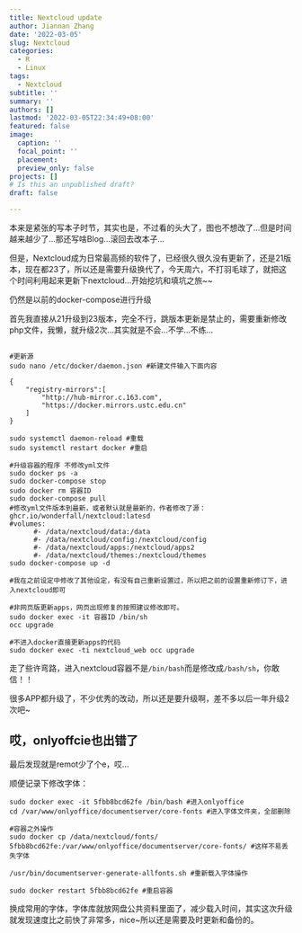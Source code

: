 ```yaml
---
title: Nextcloud update
author: Jiannan Zhang
date: '2022-03-05'
slug: Nextcloud
categories:
  - R
  - Linux
tags:
  - Nextcloud
subtitle: ''
summary: ''
authors: []
lastmod: '2022-03-05T22:34:49+08:00'
featured: false
image:
  caption: ''
  focal_point: ''
  placement: 
  preview_only: false
projects: []
# Is this an unpublished draft?
draft: false

---
```


本来是紧张的写本子时节，其实也是，不过看的头大了，图也不想改了...但是时间越来越少了...那还写啥Blog...滚回去改本子...

但是，Nextcloud成为日常最高频的软件了，已经很久很久没有更新了，还是21版本，现在都23了，所以还是需要升级换代了，今天周六，不打羽毛球了，就把这个时间利用起来更新下nextcloud...开始挖坑和填坑之旅~~

仍然是以前的docker-compose进行升级

首先我直接从21升级到23版本，完全不行，跳版本更新是禁止的，需要重新修改php文件，我懒，就升级2次...其实就是不会...不学...不练...

``` shell

#更新源
sudo nano /etc/docker/daemon.json #新建文件输入下面内容

{
    "registry-mirrors":[
        "http://hub-mirror.c.163.com",
        "https://docker.mirrors.ustc.edu.cn"
    ]
}

sudo systemctl daemon-reload #重载
sudo systemctl restart docker #重启

#升级容器的程序 不修改yml文件
sudo docker ps -a
sudo docker-compose stop
sudo docker rm 容器ID
sudo docker-compose pull 
#修改yml文件版本到最新，或者默认就是最新的，作者修改了源：ghcr.io/wonderfall/nextcloud:latesd
#volumes:
      #- /data/nextcloud/data:/data
      #- /data/nextcloud/config:/nextcloud/config
      #- /data/nextcloud/apps:/nextcloud/apps2
      #- /data/nextcloud/themes:/nextcloud/themes
sudo docker-compose up -d

#我在之前设定中修改了其他设定，有没有自己重新设置过，所以把之前的设置重新修订下，进入nextcloud即可

#非网页版更新apps，网页出现修复的按照建议修改即可。
sudo docker exec -it 容器ID /bin/sh
occ upgrade 

#不进入docker直接更新apps的代码
sudo docker exec -ti nextcloud_web occ upgrade
```

走了些许弯路，进入nextcloud容器不是`/bin/bash`而是修改成`/bash/sh`，你敢信！！

很多APP都升级了，不少优秀的改动，所以还是要升级啊，差不多以后一年升级2次吧~

## 哎，onlyoffcie也出错了

最后发现就是remot少了个e，哎...

顺便记录下修改字体：

``` shell
sudo docker exec -it 5fbb8bcd62fe /bin/bash #进入onlyoffice 
cd /var/www/onlyoffice/documentserver/core-fonts #进入字体文件夹，全部删除

#容器之外操作
sudo docker cp /data/nextcloud/fonts/ 5fbb8bcd62fe:/var/www/onlyoffice/documentserver/core-fonts/ #这样不易丢失字体

/usr/bin/documentserver-generate-allfonts.sh #重新载入字体操作

sudo docker restart 5fbb8bcd62fe #重启容器
```

换成常用的字体，字体库就放网盘公共资料里面了，减少载入时间，其实这次升级就发现速度比之前快了非常多，nice~所以还是需要及时更新和备份的。